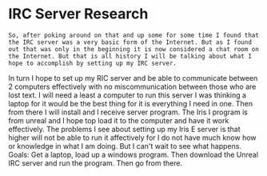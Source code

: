 
# IRC Server Research
 	So, after poking around on that and up some for some time I found that the IRC server was a very basic form of the Internet. But as I found out that was only in the beginning it is now considered a chat room on the Internet. But that is all history I will be talking about what I hope to accomplish by setting up my IRC server.
 In turn I hope to set up my RIC server and be able to communicate between 2 computers effectively with no miscommunication between those who are lost text. I will need a least a computer to run this server I was thinking a laptop for it would be the best thing for it is everything I need in one. 
Then from there I will install and I receive server program. The Iris I program is from unreal and I hope top load it to the computer and have it work effectively. The problems I see about setting up my Iris E server is that higher will not be able to run it affectively for I do not have much know how or knowledge in what I am doing. But I can't wait to see what happens.
Goals: Get a laptop, load up a windows program. Then download the Unreal IRC server and run the program. Then go from there.
